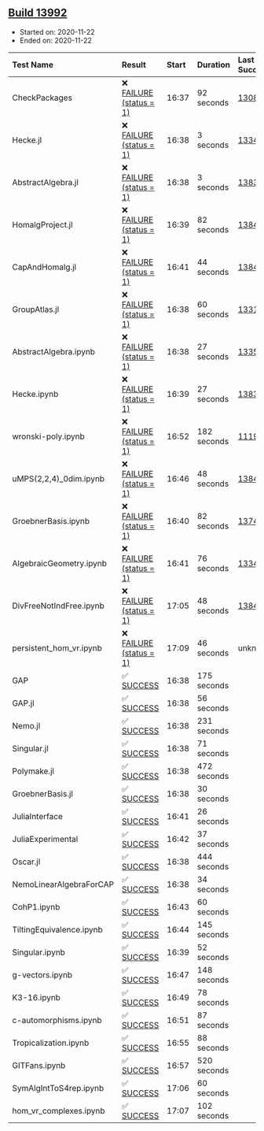 ## [Build 13992](https://oscarci.mathematik.uni-kl.de/job/oscar/13992/)

* Started on: 2020-11-22
* Ended on: 2020-11-22

| Test Name    | Result | Start | Duration | Last Success | First Failure |
|:-------------|:-------|:------|:---------|:-------------|:--------------|
| CheckPackages | ❌ [FAILURE (status = 1)](https://oscarci.mathematik.uni-kl.de/job/oscar/13992/artifact/logs/build-13992/CheckPackages.log) | 16:37 | 92 seconds | [13085](https://oscarci.mathematik.uni-kl.de/job/oscar/13085/) | [13086](https://oscarci.mathematik.uni-kl.de/job/oscar/13086/) |
| Hecke.jl | ❌ [FAILURE (status = 1)](https://oscarci.mathematik.uni-kl.de/job/oscar/13992/artifact/logs/build-13992/Hecke.jl.log) | 16:38 | 3 seconds | [13341](https://oscarci.mathematik.uni-kl.de/job/oscar/13341/) | [13342](https://oscarci.mathematik.uni-kl.de/job/oscar/13342/) |
| AbstractAlgebra.jl | ❌ [FAILURE (status = 1)](https://oscarci.mathematik.uni-kl.de/job/oscar/13992/artifact/logs/build-13992/AbstractAlgebra.jl.log) | 16:38 | 3 seconds | [13837](https://oscarci.mathematik.uni-kl.de/job/oscar/13837/) | [13838](https://oscarci.mathematik.uni-kl.de/job/oscar/13838/) |
| HomalgProject.jl | ❌ [FAILURE (status = 1)](https://oscarci.mathematik.uni-kl.de/job/oscar/13992/artifact/logs/build-13992/HomalgProject.jl.log) | 16:39 | 82 seconds | [13845](https://oscarci.mathematik.uni-kl.de/job/oscar/13845/) | [13846](https://oscarci.mathematik.uni-kl.de/job/oscar/13846/) |
| CapAndHomalg.jl | ❌ [FAILURE (status = 1)](https://oscarci.mathematik.uni-kl.de/job/oscar/13992/artifact/logs/build-13992/CapAndHomalg.jl.log) | 16:41 | 44 seconds | [13845](https://oscarci.mathematik.uni-kl.de/job/oscar/13845/) | [13846](https://oscarci.mathematik.uni-kl.de/job/oscar/13846/) |
| GroupAtlas.jl | ❌ [FAILURE (status = 1)](https://oscarci.mathematik.uni-kl.de/job/oscar/13992/artifact/logs/build-13992/GroupAtlas.jl.log) | 16:38 | 60 seconds | [13311](https://oscarci.mathematik.uni-kl.de/job/oscar/13311/) | [13312](https://oscarci.mathematik.uni-kl.de/job/oscar/13312/) |
| AbstractAlgebra.ipynb | ❌ [FAILURE (status = 1)](https://oscarci.mathematik.uni-kl.de/job/oscar/13992/artifact/logs/build-13992/AbstractAlgebra.ipynb.log) | 16:38 | 27 seconds | [13355](https://oscarci.mathematik.uni-kl.de/job/oscar/13355/) | [13356](https://oscarci.mathematik.uni-kl.de/job/oscar/13356/) |
| Hecke.ipynb | ❌ [FAILURE (status = 1)](https://oscarci.mathematik.uni-kl.de/job/oscar/13992/artifact/logs/build-13992/Hecke.ipynb.log) | 16:39 | 27 seconds | [13837](https://oscarci.mathematik.uni-kl.de/job/oscar/13837/) | [13838](https://oscarci.mathematik.uni-kl.de/job/oscar/13838/) |
| wronski-poly.ipynb | ❌ [FAILURE (status = 1)](https://oscarci.mathematik.uni-kl.de/job/oscar/13992/artifact/logs/build-13992/wronski-poly.ipynb.log) | 16:52 | 182 seconds | [11192](https://oscarci.mathematik.uni-kl.de/job/oscar/11192/) | [11193](https://oscarci.mathematik.uni-kl.de/job/oscar/11193/) |
| uMPS(2,2,4)_0dim.ipynb | ❌ [FAILURE (status = 1)](https://oscarci.mathematik.uni-kl.de/job/oscar/13992/artifact/logs/build-13992/uMPS-2-2-4-_0dim.ipynb.log) | 16:46 | 48 seconds | [13841](https://oscarci.mathematik.uni-kl.de/job/oscar/13841/) | [13842](https://oscarci.mathematik.uni-kl.de/job/oscar/13842/) |
| GroebnerBasis.ipynb | ❌ [FAILURE (status = 1)](https://oscarci.mathematik.uni-kl.de/job/oscar/13992/artifact/logs/build-13992/GroebnerBasis.ipynb.log) | 16:40 | 82 seconds | [13748](https://oscarci.mathematik.uni-kl.de/job/oscar/13748/) | [13749](https://oscarci.mathematik.uni-kl.de/job/oscar/13749/) |
| AlgebraicGeometry.ipynb | ❌ [FAILURE (status = 1)](https://oscarci.mathematik.uni-kl.de/job/oscar/13992/artifact/logs/build-13992/AlgebraicGeometry.ipynb.log) | 16:41 | 76 seconds | [13341](https://oscarci.mathematik.uni-kl.de/job/oscar/13341/) | [13342](https://oscarci.mathematik.uni-kl.de/job/oscar/13342/) |
| DivFreeNotIndFree.ipynb | ❌ [FAILURE (status = 1)](https://oscarci.mathematik.uni-kl.de/job/oscar/13992/artifact/logs/build-13992/DivFreeNotIndFree.ipynb.log) | 17:05 | 48 seconds | [13845](https://oscarci.mathematik.uni-kl.de/job/oscar/13845/) | [13846](https://oscarci.mathematik.uni-kl.de/job/oscar/13846/) |
| persistent_hom_vr.ipynb | ❌ [FAILURE (status = 1)](https://oscarci.mathematik.uni-kl.de/job/oscar/13992/artifact/logs/build-13992/persistent_hom_vr.ipynb.log) | 17:09 | 46 seconds | unknown | unknown |
| GAP | ✅ [SUCCESS](https://oscarci.mathematik.uni-kl.de/job/oscar/13992/artifact/logs/build-13992/GAP.log) | 16:38 | 175 seconds |  |  |
| GAP.jl | ✅ [SUCCESS](https://oscarci.mathematik.uni-kl.de/job/oscar/13992/artifact/logs/build-13992/GAP.jl.log) | 16:38 | 56 seconds |  |  |
| Nemo.jl | ✅ [SUCCESS](https://oscarci.mathematik.uni-kl.de/job/oscar/13992/artifact/logs/build-13992/Nemo.jl.log) | 16:38 | 231 seconds |  |  |
| Singular.jl | ✅ [SUCCESS](https://oscarci.mathematik.uni-kl.de/job/oscar/13992/artifact/logs/build-13992/Singular.jl.log) | 16:38 | 71 seconds |  |  |
| Polymake.jl | ✅ [SUCCESS](https://oscarci.mathematik.uni-kl.de/job/oscar/13992/artifact/logs/build-13992/Polymake.jl.log) | 16:38 | 472 seconds |  |  |
| GroebnerBasis.jl | ✅ [SUCCESS](https://oscarci.mathematik.uni-kl.de/job/oscar/13992/artifact/logs/build-13992/GroebnerBasis.jl.log) | 16:38 | 30 seconds |  |  |
| JuliaInterface | ✅ [SUCCESS](https://oscarci.mathematik.uni-kl.de/job/oscar/13992/artifact/logs/build-13992/JuliaInterface.log) | 16:41 | 26 seconds |  |  |
| JuliaExperimental | ✅ [SUCCESS](https://oscarci.mathematik.uni-kl.de/job/oscar/13992/artifact/logs/build-13992/JuliaExperimental.log) | 16:42 | 37 seconds |  |  |
| Oscar.jl | ✅ [SUCCESS](https://oscarci.mathematik.uni-kl.de/job/oscar/13992/artifact/logs/build-13992/Oscar.jl.log) | 16:38 | 444 seconds |  |  |
| NemoLinearAlgebraForCAP | ✅ [SUCCESS](https://oscarci.mathematik.uni-kl.de/job/oscar/13992/artifact/logs/build-13992/NemoLinearAlgebraForCAP.log) | 16:38 | 34 seconds |  |  |
| CohP1.ipynb | ✅ [SUCCESS](https://oscarci.mathematik.uni-kl.de/job/oscar/13992/artifact/logs/build-13992/CohP1.ipynb.log) | 16:43 | 60 seconds |  |  |
| TiltingEquivalence.ipynb | ✅ [SUCCESS](https://oscarci.mathematik.uni-kl.de/job/oscar/13992/artifact/logs/build-13992/TiltingEquivalence.ipynb.log) | 16:44 | 145 seconds |  |  |
| Singular.ipynb | ✅ [SUCCESS](https://oscarci.mathematik.uni-kl.de/job/oscar/13992/artifact/logs/build-13992/Singular.ipynb.log) | 16:39 | 52 seconds |  |  |
| g-vectors.ipynb | ✅ [SUCCESS](https://oscarci.mathematik.uni-kl.de/job/oscar/13992/artifact/logs/build-13992/g-vectors.ipynb.log) | 16:47 | 148 seconds |  |  |
| K3-16.ipynb | ✅ [SUCCESS](https://oscarci.mathematik.uni-kl.de/job/oscar/13992/artifact/logs/build-13992/K3-16.ipynb.log) | 16:49 | 78 seconds |  |  |
| c-automorphisms.ipynb | ✅ [SUCCESS](https://oscarci.mathematik.uni-kl.de/job/oscar/13992/artifact/logs/build-13992/c-automorphisms.ipynb.log) | 16:51 | 87 seconds |  |  |
| Tropicalization.ipynb | ✅ [SUCCESS](https://oscarci.mathematik.uni-kl.de/job/oscar/13992/artifact/logs/build-13992/Tropicalization.ipynb.log) | 16:55 | 88 seconds |  |  |
| GITFans.ipynb | ✅ [SUCCESS](https://oscarci.mathematik.uni-kl.de/job/oscar/13992/artifact/logs/build-13992/GITFans.ipynb.log) | 16:57 | 520 seconds |  |  |
| SymAlgIntToS4rep.ipynb | ✅ [SUCCESS](https://oscarci.mathematik.uni-kl.de/job/oscar/13992/artifact/logs/build-13992/SymAlgIntToS4rep.ipynb.log) | 17:06 | 60 seconds |  |  |
| hom_vr_complexes.ipynb | ✅ [SUCCESS](https://oscarci.mathematik.uni-kl.de/job/oscar/13992/artifact/logs/build-13992/hom_vr_complexes.ipynb.log) | 17:07 | 102 seconds |  |  |
